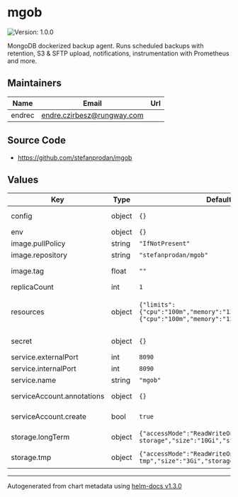 # mgob

![Version: 1.0.0](https://img.shields.io/badge/Version-1.0.0-informational?style=flat-square)

MongoDB dockerized backup agent.
Runs scheduled backups with retention, S3 & SFTP upload, notifications, instrumentation with Prometheus and more.

## Maintainers

| Name | Email | Url |
| ---- | ------ | --- |
| endrec | endre.czirbesz@rungway.com |  |

## Source Code

* <https://github.com/stefanprodan/mgob>

## Values

| Key | Type | Default | Description |
|-----|------|---------|-------------|
| config | object | `{}` | Backup plans. For details, see [values.yaml](values.yaml) |
| env | object | `{}` |  |
| image.pullPolicy | string | `"IfNotPresent"` | Image pull policy |
| image.repository | string | `"stefanprodan/mgob"` | Image repo |
| image.tag | float | `""` | Image tag, defaults to `appVersion` from `Chart.yaml` |
| replicaCount | int | `1` | Number of replicas |
| resources | object | `{"limits":{"cpu":"100m","memory":"128Mi"},"requests":{"cpu":"100m","memory":"128Mi"}}` | Resource requests and limits ref: http://kubernetes.io/docs/user-guide/compute-resources/ |
| secret | object | `{}` | Secret(s) to mount. For details, see [values.yaml](values.yaml) |
| service.externalPort | int | `8090` | Port to access the service |
| service.internalPort | int | `8090` | Port to connect to in pod |
| service.name | string | `"mgob"` | Service name |
| serviceAccount.annotations | object | `{}` | Annotations to add on service account |
| serviceAccount.create | bool | `true` | If false, default service account will be used |
| storage.longTerm | object | `{"accessMode":"ReadWriteOnce","name":"mgob-storage","size":"10Gi","storageClass":"gp2"}` | Persistent volume for backups, see `config.retention` |
| storage.tmp | object | `{"accessMode":"ReadWriteOnce","name":"mgob-tmp","size":"3Gi","storageClass":"gp2"}` | Persistent volume for temporary files |

----------------------------------------------
Autogenerated from chart metadata using [helm-docs v1.3.0](https://github.com/norwoodj/helm-docs/releases/v1.3.0)
